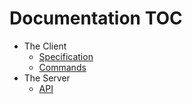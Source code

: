 # Documentation TOC

* The Client
  * [Specification](spec.md)
  * [Commands](man)
* The Server
  * [API](api/README.md)
